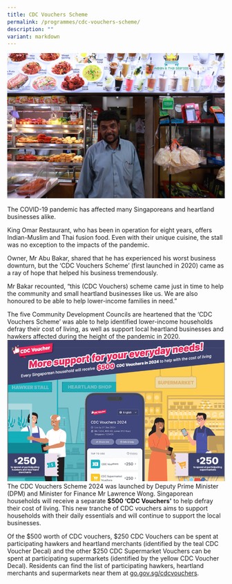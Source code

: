 ```yaml
---
title: CDC Vouchers Scheme
permalink: /programmes/cdc-vouchers-scheme/
description: ""
variant: markdown
---
```

![CDC Vouchers Scheme](/images/Programmes/img_1840.jpg)

The COVID-19 pandemic has affected many Singaporeans and heartland businesses alike.

King Omar Restaurant, who has been in operation for eight years, offers Indian-Muslim and Thai fusion food. Even with their unique cuisine, the stall was no exception to the impacts of the pandemic.

Owner, Mr Abu Bakar, shared that he has experienced his worst business downturn, but the ‘CDC Vouchers Scheme’ (first launched in 2020) came as a ray of hope that helped his business tremendously.  

Mr Bakar recounted, “this (CDC Vouchers) scheme came just in time to help the community and small heartland businesses like us. We are also honoured to be able to help lower-income families in need.”

The five Community Development Councils are heartened that the ‘CDC Vouchers Scheme’ was able to help identified lower-income households defray their cost of living, as well as support local heartland businesses and hawkers affected during the height of the pandemic in 2020.
![CDCVoucher2024-small](/images/Key_Visual_2024.png)
The CDC Vouchers Scheme 2024 was launched by Deputy Prime Minister (DPM) and Minister for Finance Mr Lawrence Wong. Singaporean households will receive a separate **$500 ‘CDC Vouchers'** to help defray their cost of living. This new tranche of CDC vouchers aims to support households with their daily essentials and will continue to support the local businesses. 

Of the $500 worth of CDC vouchers, $250 CDC Vouchers can be spent at participating hawkers and heartland merchants (identified by the teal CDC Voucher Decal) and the other $250 CDC Supermarket Vouchers can be spent at participating supermarkets (identified by the yellow CDC Voucher Decal). Residents can find the list of participating hawkers, heartland merchants and supermarkets near them at [go.gov.sg/cdcvouchers](go.gov.sg/cdcvouchers).